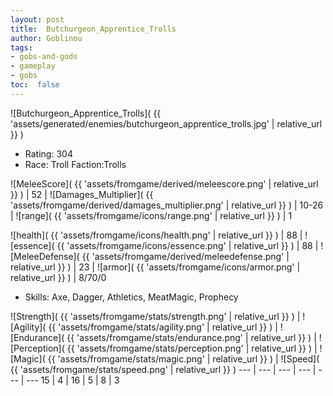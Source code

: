 ```yaml
---
layout: post
title:  Butchurgeon_Apprentice_Trolls
author: Goblinou
tags:
- gobs-and-gods
- gameplay
- gobs
toc:  false
---
```


![Butchurgeon_Apprentice_Trolls]( {{ 'assets/generated/enemies/butchurgeon_apprentice_trolls.jpg' | relative_url }} )
- Rating: 304
- Race: Troll  Faction:Trolls

![MeleeScore]( {{ 'assets/fromgame/derived/meleescore.png' | relative_url }} ) | 52 | ![Damages_Multiplier]( {{ 'assets/fromgame/derived/damages_multiplier.png' | relative_url }} ) | 10-26 | ![range]( {{ 'assets/fromgame/icons/range.png' | relative_url }} ) | 1


![health]( {{ 'assets/fromgame/icons/health.png' | relative_url }} ) | 88 | ![essence]( {{ 'assets/fromgame/icons/essence.png' | relative_url }} ) | 88 | ![MeleeDefense]( {{ 'assets/fromgame/derived/meleedefense.png' | relative_url }} ) | 23 | ![armor]( {{ 'assets/fromgame/icons/armor.png' | relative_url }} ) | 8/70/0

* Skills: Axe, Dagger, Athletics, MeatMagic, Prophecy

![Strength]( {{ 'assets/fromgame/stats/strength.png' | relative_url }} ) | ![Agility]( {{ 'assets/fromgame/stats/agility.png' | relative_url }} ) | ![Endurance]( {{ 'assets/fromgame/stats/endurance.png' | relative_url }} ) | ![Perception]( {{ 'assets/fromgame/stats/perception.png' | relative_url }} ) | ![Magic]( {{ 'assets/fromgame/stats/magic.png' | relative_url }} ) | ![Speed]( {{ 'assets/fromgame/stats/speed.png' | relative_url }} )
--- | --- | --- | --- | --- | ---
15 | 4 | 16 | 5 | 8 | 3
